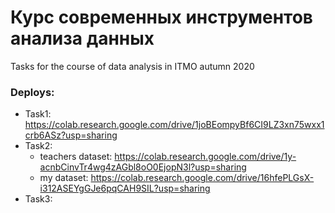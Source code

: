 # Курс современных инструментов анализа данных

Tasks for the course of data analysis in ITMO autumn 2020

### Deploys:
* Task1: https://colab.research.google.com/drive/1joBEompyBf6CI9LZ3xn75wxx1crb6ASz?usp=sharing
* Task2:
    * teachers dataset: https://colab.research.google.com/drive/1y-acnbCinvTr4wg4zAGbl8oO0EjopN3l?usp=sharing
    * my dataset: https://colab.research.google.com/drive/16hfePLGsX-i312ASEYgGJe6pqCAH9SIL?usp=sharing
* Task3: 
